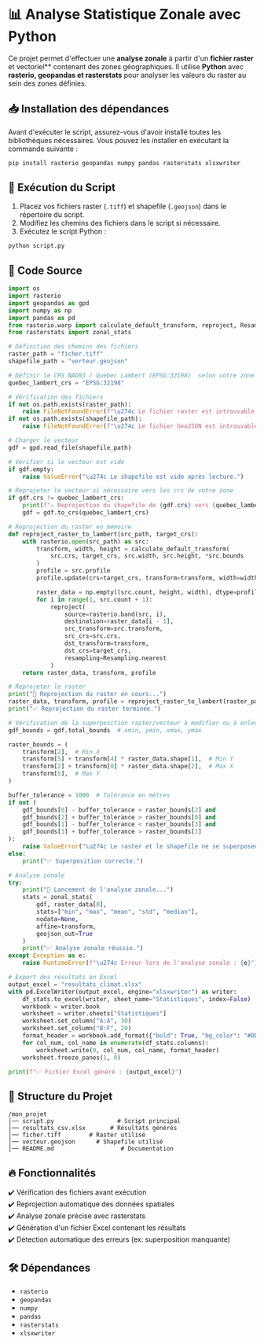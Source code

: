 # 📊 Analyse Statistique Zonale avec Python 

Ce projet permet d'effectuer une **analyse zonale** à partir d'un **fichier raster** et vectoriel** contenant des zones géographiques. Il utilise **Python** avec **rasterio, geopandas et rasterstats** pour analyser les valeurs du raster au sein des zones définies.

## 📥 Installation des dépendances

Avant d'exécuter le script, assurez-vous d'avoir installé toutes les bibliothèques nécessaires. Vous pouvez les installer en exécutant la commande suivante :

```bash
pip install rasterio geopandas numpy pandas rasterstats xlsxwriter
```

## 🚀 Exécution du Script

1. Placez vos fichiers raster (`.tiff`) et shapefile (`.geojson`) dans le répertoire du script.
2. Modifiez les chemins des fichiers dans le script si nécessaire.
3. Exécutez le script Python :

```bash
python script.py
```

## 📜 Code Source

```python
import os
import rasterio
import geopandas as gpd
import numpy as np
import pandas as pd
from rasterio.warp import calculate_default_transform, reproject, Resampling
from rasterstats import zonal_stats

# Définition des chemins des fichiers
raster_path = "ficher.tiff"
shapefile_path = "verteur.geojson"

# Définir le CRS NAD83 / Québec Lambert (EPSG:32198)  selon votre zone 
quebec_lambert_crs = "EPSG:32198"

# Vérification des fichiers
if not os.path.exists(raster_path):
    raise FileNotFoundError(f"\u274c Le fichier raster est introuvable : {raster_path}")
if not os.path.exists(shapefile_path):
    raise FileNotFoundError(f"\u274c Le fichier GeoJSON est introuvable : {shapefile_path}")

# Charger le vecteur
gdf = gpd.read_file(shapefile_path)

# Vérifier si le vecteur est vide
if gdf.empty:
    raise ValueError("\u274c Le shapefile est vide après lecture.")

# Reprojeter le vecteur si nécessaire vers les crs de votre zone
if gdf.crs != quebec_lambert_crs:
    print(f"⚠️ Reprojection du shapefile de {gdf.crs} vers {quebec_lambert_crs}...")
    gdf = gdf.to_crs(quebec_lambert_crs)

# Reprojection du raster en mémoire
def reproject_raster_to_lambert(src_path, target_crs):
    with rasterio.open(src_path) as src:
        transform, width, height = calculate_default_transform(
            src.crs, target_crs, src.width, src.height, *src.bounds
        )
        profile = src.profile
        profile.update(crs=target_crs, transform=transform, width=width, height=height)

        raster_data = np.empty((src.count, height, width), dtype=profile["dtype"])
        for i in range(1, src.count + 1):
            reproject(
                source=rasterio.band(src, i),
                destination=raster_data[i - 1],
                src_transform=src.transform,
                src_crs=src.crs,
                dst_transform=transform,
                dst_crs=target_crs,
                resampling=Resampling.nearest
            )
    return raster_data, transform, profile

# Reprojeter le raster
print("🔄 Reprojection du raster en cours...")
raster_data, transform, profile = reproject_raster_to_lambert(raster_path, quebec_lambert_crs)
print("✅ Reprojection du raster terminée.")

# Vérification de la superposition raster/vecteur à modifier ou à enlever selon votre cas
gdf_bounds = gdf.total_bounds  # xmin, ymin, xmax, ymax

raster_bounds = (
    transform[2],  # Min X
    transform[5] + transform[4] * raster_data.shape[1],  # Min Y
    transform[2] + transform[0] * raster_data.shape[2],  # Max X
    transform[5],  # Max Y
)

buffer_tolerance = 1000  # Tolérance en mètres
if not (
    gdf_bounds[0] - buffer_tolerance < raster_bounds[2] and
    gdf_bounds[2] + buffer_tolerance > raster_bounds[0] and
    gdf_bounds[1] - buffer_tolerance < raster_bounds[3] and
    gdf_bounds[3] + buffer_tolerance > raster_bounds[1]
):
    raise ValueError("\u274c Le raster et le shapefile ne se superposent pas (même avec tolérance).")
else:
    print("✅ Superposition correcte.")

# Analyse zonale
try:
    print("🔄 Lancement de l'analyse zonale...")
    stats = zonal_stats(
        gdf, raster_data[0],  
        stats=["min", "max", "mean", "std", "median"],
        nodata=None,
        affine=transform,  
        geojson_out=True
    )
    print("✅ Analyse zonale réussie.")
except Exception as e:
    raise RuntimeError(f"\u274c Erreur lors de l'analyse zonale : {e}")

# Export des résultats en Excel
output_excel = "resultats_climat.xlsx"
with pd.ExcelWriter(output_excel, engine="xlsxwriter") as writer:
    df_stats.to_excel(writer, sheet_name="Statistiques", index=False)
    workbook = writer.book
    worksheet = writer.sheets["Statistiques"]
    worksheet.set_column("A:A", 30)
    worksheet.set_column("B:F", 20)
    format_header = workbook.add_format({"bold": True, "bg_color": "#DDEBF7", "border": 1})
    for col_num, col_name in enumerate(df_stats.columns):
        worksheet.write(0, col_num, col_name, format_header)
    worksheet.freeze_panes(1, 0)

print(f"✅ Fichier Excel généré : {output_excel}")
```

## 📂 Structure du Projet

```
/mon_projet
│── script.py                  # Script principal
│── resultats_csv.xlsx       # Résultats générés
│── ficher.tiff        # Raster utilisé
│── vecteur.geojson      # Shapefile utilisé
│── README.md                   # Documentation
```

## 🔥 Fonctionnalités

✔️ Vérification des fichiers avant exécution  
✔️ Reprojection automatique des données spatiales  
✔️ Analyse zonale précise avec rasterstats  
✔️ Génération d'un fichier Excel contenant les résultats  
✔️ Détection automatique des erreurs (ex: superposition manquante)  

## 🛠 Dépendances

- `rasterio`
- `geopandas`
- `numpy`
- `pandas`
- `rasterstats`
- `xlsxwriter`

